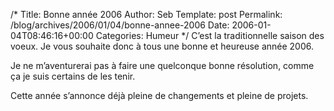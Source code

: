 /*
 Title: Bonne année 2006
 Author: Seb
 Template: post
 Permalink: /blog/archives/2006/01/04/bonne-annee-2006
 Date: 2006-01-04T08:46:16+00:00
 Categories: Humeur
*/
C&rsquo;est la traditionnelle saison des voeux. Je vous souhaite donc à tous une bonne et heureuse année 2006.

Je ne m&rsquo;aventurerai pas à faire une quelconque bonne résolution, comme ça je suis certains de les tenir.

Cette année s&rsquo;annonce déjà pleine de changements et pleine de projets.